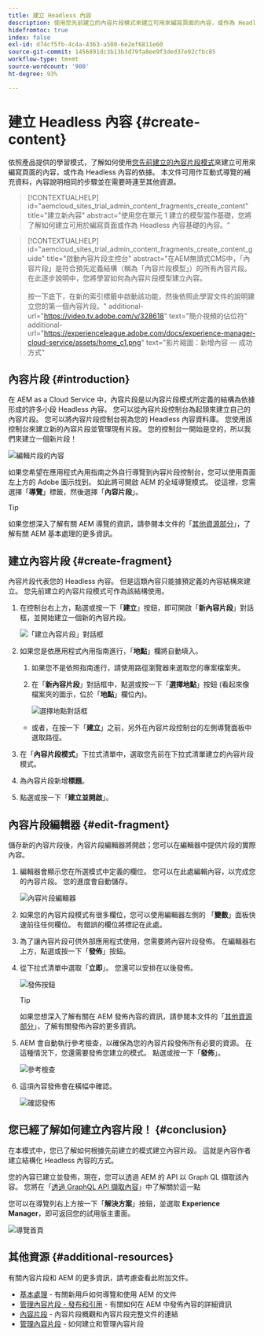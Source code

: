 ```yaml
---
title: 建立 Headless 內容
description: 使用您先前建立的內容片段模式來建立可用來編寫頁面的內容，或作為 Headless 內容的依據。
hidefromtoc: true
index: false
exl-id: d74cf5fb-4c4a-4363-a500-6e2ef6811e60
source-git-commit: 1456891dc3b13b3d79fa8ee9f3ded37e92cfbc85
workflow-type: tm+mt
source-wordcount: '900'
ht-degree: 93%

---
```


# 建立 Headless 內容 {#create-content}

依照產品提供的學習模式，了解如何使用[您先前建立的內容片段模式](content-structure.md)來建立可用來編寫頁面的內容，或作為 Headless 內容的依據。 本文件可用作互動式導覽的補充資料，內容說明相同的步驟並在需要時連至其他資源。

>[!CONTEXTUALHELP]
>id="aemcloud_sites_trial_admin_content_fragments_create_content"
>title="建立新內容"
>abstract="使用您在單元 1 建立的模型當作基礎，您將了解如何建立可用於編寫頁面或作為 Headless 內容基礎的內容。"

>[!CONTEXTUALHELP]
>id="aemcloud_sites_trial_admin_content_fragments_create_content_guide"
>title="啟動內容片段主控台"
>abstract="在AEM無頭式CMS中，「內容片段」是符合預先定義結構（稱為「內容片段模型」）的所有內容片段。 在此逐步說明中，您將學習如何為內容片段模型建立內容。<br><br>按一下底下，在新的索引標籤中啟動該功能，然後依照此學習文件的說明建立您的第一個內容片段。"
>additional-url="https://video.tv.adobe.com/v/328618" text="簡介視頻的佔位符"
>additional-url="https://experienceleague.adobe.com/docs/experience-manager-cloud-service/assets/home_c1.png" text="影片縮圖：新增內容 — 成功方式"

## 內容片段 {#introduction}

在 AEM as a Cloud Service 中，內容片段是以內容片段模式所定義的結構為依據形成的許多小段 Headless 內容。 您可以從內容片段控制台為起頭來建立自己的內容片段。 您可以將內容片段控制台視為您的 Headless 內容資料庫。 您使用該控制台來建立新的內容片段並管理現有片段。 您的控制台一開始是空的，所以我們來建立一個新片段！

![編輯片段的內容](assets/create-content/content-fragment-console.png)

如果您希望在應用程式內用指南之外自行導覽到內容片段控制台，您可以使用頁面左上方的 Adobe 圖示找到。 如此將可開啟 AEM 的全域導覽模式。 從這裡，您需選擇「**導覽**」標籤，然後選擇「**內容片段**」。

>[!TIP]
>
>如果您想深入了解有關 AEM 導覽的資訊，請參閱本文件的「[其他資源部分](#additional-resources)」，了解有關 AEM 基本處理的更多資訊。

## 建立內容片段 {#create-fragment}

內容片段代表您的 Headless 內容。 但是這類內容只能據預定義的內容結構來建立。 您先前建立的內容片段模式可作為該結構使用。

1. 在控制台右上方，點選或按一下「**建立**」按鈕，即可開啟「**新內容片段**」對話框，並開始建立一個新的內容片段。

   ![「建立內容片段」對話框](assets/create-content/create-content-fragment.png)

1. 如果您是依應用程式內用指南進行，「**地點**」欄將自動填入。

   1. 如果您不是依照指南進行，請使用路徑瀏覽器來選取您的專案檔案夾。

   1. 在「**新內容片段**」對話框中，點選或按一下「**選擇地點**」按鈕 (看起來像檔案夾的圖示，位於「**地點**」欄位內)。

      ![選擇地點對話框](assets/create-content/choose-location.png)
   * 或者，在按一下「**建立**」之前，另外在內容片段控制台的左側導覽面板中選取路徑。


1. 在「**內容片段模式**」下拉式清單中，選取您先前在下拉式清單建立的內容片段模式。

1. 為內容片段新增&#x200B;**標題**。

1. 點選或按一下「**建立並開啟**」。

## 內容片段編輯器 {#edit-fragment}

儲存新的內容片段後，內容片段編輯器將開啟；您可以在編輯器中提供片段的實際內容。

1. 編輯器會顯示您在所選模式中定義的欄位。 您可以在此處編輯內容，以完成您的內容片段。 您的進度會自動儲存。

   ![內容片段編輯器](assets/create-content/content-fragment-editor.png)

1. 如果您的內容片段模式有很多欄位，您可以使用編輯器左側的 「**變數**」面板快速前往任何欄位。 有錯誤的欄位將標記在此處。

1. 為了讓內容片段可供外部應用程式使用，您需要將內容片段發佈。 在編輯器右上方，點選或按一下「**發佈**」按鈕。

1. 從下拉式清單中選取「**立即**」。 您還可以安排在以後發佈。

   ![發佈按鈕](assets/create-content/publish.png)

   >[!TIP]
   >
   >如果您想深入了解有關在 AEM 發佈內容的資訊，請參閱本文件的「[其他資源部分](#additional-resources)」，了解有關發佈內容的更多資訊。

1. AEM 會自動執行參考檢查，以確保為您的內容片段發佈所有必要的資源。 在這種情況下，您還需要發佈您建立的模式。 點選或按一下「**發佈**」。

   ![參考檢查](assets/create-content/references.png)

1. 這項內容發佈會在橫幅中確認。

   ![確認發佈](assets/create-content/publish-confirm.png)

## 您已經了解如何建立內容片段！ {#conclusion}

在本模式中，您已了解如何根據先前建立的模式建立內容片段。 這就是內容作者建立結構化 Headless 內容的方式。

您的內容已建立並發佈，現在，您可以透過 AEM 的 API 以 Graph QL 擷取該內容。 您將在「[透過 GraphQL API 擷取內容](extract-content.md)」中了解關於這一點

您可以在導覽列右上方按一下「**解決方案**」按鈕，並選取 **Experience Manager**，即可返回您的試用版主畫面。

![導覽首頁](assets/create-content/home.png)

## 其他資源 {#additional-resources}

有關內容片段和 AEM 的更多資訊，請考慮查看此附加文件。

* [基本處理](/help/sites-cloud/authoring/getting-started/basic-handling.md) - 有關新用戶如何導覽和使用 AEM 的文件
* [管理內容片段 - 發布和引用](/help/assets/content-fragments/content-fragments-managing.md#publishing-and-referencing-a-fragment) - 有關如何在 AEM 中發佈內容的詳細資訊
* [內容片段](/help/assets/content-fragments/content-fragments.md) - 內容片段概觀和內容片段完整文件的連結
* [管理內容片段](/help/assets/content-fragments/content-fragments-managing.md) - 如何建立和管理內容片段
